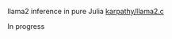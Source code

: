 llama2 inference in pure Julia [karpathy/llama2.c](https://github.com/karpathy/llama2.c)

In progress
